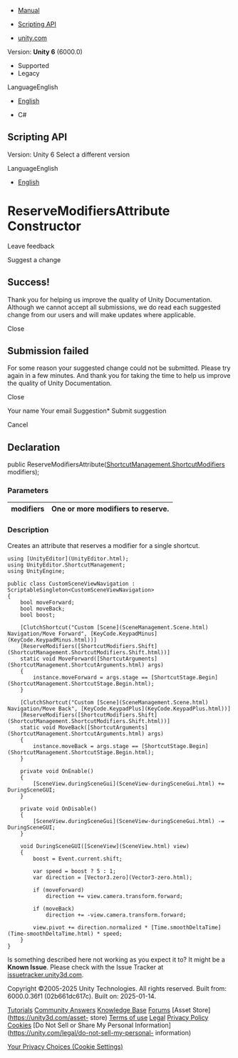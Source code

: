 [ ]()

  * [Manual](../Manual/index.html)
  * [Scripting API](../ScriptReference/index.html)

  * [unity.com](https://unity.com/)

Version: **Unity 6** (6000.0)

  * Supported
  * Legacy

LanguageEnglish

  * [English]()

  * C#

[ ](https://docs.unity3d.com)

## Scripting API

Version: Unity 6 Select a different version

LanguageEnglish

  * [English]()

# ReserveModifiersAttribute Constructor

Leave feedback

Suggest a change

## Success!

Thank you for helping us improve the quality of Unity Documentation. Although
we cannot accept all submissions, we do read each suggested change from our
users and will make updates where applicable.

Close

## Submission failed

For some reason your suggested change could not be submitted. Please <a>try
again</a> in a few minutes. And thank you for taking the time to help us
improve the quality of Unity Documentation.

Close

Your name Your email Suggestion* Submit suggestion

Cancel

[ ]()

## Declaration

public
ReserveModifiersAttribute([ShortcutManagement.ShortcutModifiers](ShortcutManagement.ShortcutModifiers.html)
modifiers);

### Parameters

modifiers | One or more modifiers to reserve.  
---|---  
  
### Description

Creates an attribute that reserves a modifier for a single shortcut.

    
    
    using [UnityEditor](UnityEditor.html);
    using UnityEditor.ShortcutManagement;
    using UnityEngine;  
      
    public class CustomSceneViewNavigation : ScriptableSingleton<CustomSceneViewNavigation>
    {
        bool moveForward;
        bool moveBack;
        bool boost;  
      
        [ClutchShortcut("Custom [Scene](SceneManagement.Scene.html) Navigation/Move Forward", [KeyCode.KeypadMinus](KeyCode.KeypadMinus.html))]
        [ReserveModifiers([ShortcutModifiers.Shift](ShortcutManagement.ShortcutModifiers.Shift.html))]
        static void MoveForward([ShortcutArguments](ShortcutManagement.ShortcutArguments.html) args)
        {
            instance.moveForward = args.stage == [ShortcutStage.Begin](ShortcutManagement.ShortcutStage.Begin.html);
        }  
      
        [ClutchShortcut("Custom [Scene](SceneManagement.Scene.html) Navigation/Move Back", [KeyCode.KeypadPlus](KeyCode.KeypadPlus.html))]
        [ReserveModifiers([ShortcutModifiers.Shift](ShortcutManagement.ShortcutModifiers.Shift.html))]
        static void MoveBack([ShortcutArguments](ShortcutManagement.ShortcutArguments.html) args)
        {
            instance.moveBack = args.stage == [ShortcutStage.Begin](ShortcutManagement.ShortcutStage.Begin.html);
        }  
      
        private void OnEnable()
        {
            [SceneView.duringSceneGui](SceneView-duringSceneGui.html) += DuringSceneGUI;
        }  
      
        private void OnDisable()
        {
            [SceneView.duringSceneGui](SceneView-duringSceneGui.html) -= DuringSceneGUI;
        }  
      
        void DuringSceneGUI([SceneView](SceneView.html) view)
        {
            boost = Event.current.shift;  
      
            var speed = boost ? 5 : 1;
            var direction = [Vector3.zero](Vector3-zero.html);  
      
            if (moveForward)
                direction += view.camera.transform.forward;  
      
            if (moveBack)
                direction += -view.camera.transform.forward;  
      
            view.pivot += direction.normalized * [Time.smoothDeltaTime](Time-smoothDeltaTime.html) * speed;
        }
    }
    

Is something described here not working as you expect it to? It might be a
**Known Issue**. Please check with the Issue Tracker at
[issuetracker.unity3d.com](https://issuetracker.unity3d.com).

Copyright ©2005-2025 Unity Technologies. All rights reserved. Built from:
6000.0.36f1 (02b661dc617c). Built on: 2025-01-14.

[Tutorials](https://unity3d.com/learn) [Community
Answers](https://answers.unity3d.com) [Knowledge
Base](https://support.unity3d.com/hc/en-us)
[Forums](https://forum.unity3d.com) [Asset Store](https://unity3d.com/asset-
store) [Terms of use](https://docs.unity3d.com/Manual/TermsOfUse.html)
[Legal](https://unity.com/legal) [Privacy
Policy](https://unity.com/legal/privacy-policy)
[Cookies](https://unity.com/legal/cookie-policy) [Do Not Sell or Share My
Personal Information](https://unity.com/legal/do-not-sell-my-personal-
information)

[Your Privacy Choices (Cookie Settings)](javascript:void\(0\);)

